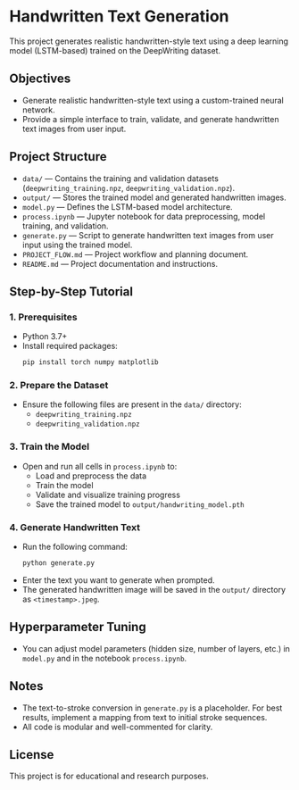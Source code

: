 # Handwritten Text Generation

This project generates realistic handwritten-style text using a deep learning model (LSTM-based) trained on the DeepWriting dataset.

## Objectives
- Generate realistic handwritten-style text using a custom-trained neural network.
- Provide a simple interface to train, validate, and generate handwritten text images from user input.

## Project Structure
- `data/` — Contains the training and validation datasets (`deepwriting_training.npz`, `deepwriting_validation.npz`).
- `output/` — Stores the trained model and generated handwritten images.
- `model.py` — Defines the LSTM-based model architecture.
- `process.ipynb` — Jupyter notebook for data preprocessing, model training, and validation.
- `generate.py` — Script to generate handwritten text images from user input using the trained model.
- `PROJECT_FLOW.md` — Project workflow and planning document.
- `README.md` — Project documentation and instructions.

## Step-by-Step Tutorial

### 1. Prerequisites
- Python 3.7+
- Install required packages:
  ```bash
  pip install torch numpy matplotlib
  ```

### 2. Prepare the Dataset
- Ensure the following files are present in the `data/` directory:
  - `deepwriting_training.npz`
  - `deepwriting_validation.npz`

### 3. Train the Model
- Open and run all cells in `process.ipynb` to:
  - Load and preprocess the data
  - Train the model
  - Validate and visualize training progress
  - Save the trained model to `output/handwriting_model.pth`

### 4. Generate Handwritten Text
- Run the following command:
  ```bash
  python generate.py
  ```
- Enter the text you want to generate when prompted.
- The generated handwritten image will be saved in the `output/` directory as `<timestamp>.jpeg`.

## Hyperparameter Tuning
- You can adjust model parameters (hidden size, number of layers, etc.) in `model.py` and in the notebook `process.ipynb`.

## Notes
- The text-to-stroke conversion in `generate.py` is a placeholder. For best results, implement a mapping from text to initial stroke sequences.
- All code is modular and well-commented for clarity.

## License
This project is for educational and research purposes.
